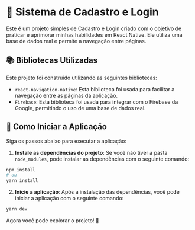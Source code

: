 # 🚀 Sistema de Cadastro e Login

Este é um projeto simples de Cadastro e Login criado com o objetivo de praticar e aprimorar minhas habilidades em React Native. Ele utiliza uma base de dados real e permite a navegação entre páginas.

## 📚 Bibliotecas Utilizadas

Este projeto foi construído utilizando as seguintes bibliotecas:

- `react-navigation-native`: Esta biblioteca foi usada para facilitar a navegação entre as páginas da aplicação.
- `Firebase`: Esta biblioteca foi usada para integrar com o Firebase da Google, permitindo o uso de uma base de dados real.

## 🚀 Como Iniciar a Aplicação

Siga os passos abaixo para executar a aplicação:

1. **Instale as dependências do projeto**: Se você não tiver a pasta `node_modules`, pode instalar as dependências com o seguinte comando:

```bash
npm install
# ou
yarn install
```

2. **Inicie a aplicação**: Após a instalação das dependências, você pode iniciar a aplicação com o seguinte comando:

```bash
yarn dev
```

Agora você pode explorar o projeto! 🎉